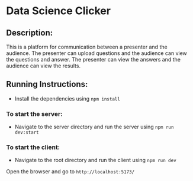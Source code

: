 # Data Science Clicker

## Description:
This is a platform for communication between a presenter and the audience. The presenter can upload questions and the audience can view the questions and answer. The presenter can view the answers and the audience can view the results.

## Running Instructions:
- Install the dependencies using ``npm install``

### To start the server:
- Navigate to the server directory and run the server using ``npm run dev:start``


### To start the client:

- Navigate to the root directory and run the client using ``npm run dev``


Open the browser and go to ``http://localhost:5173/``

